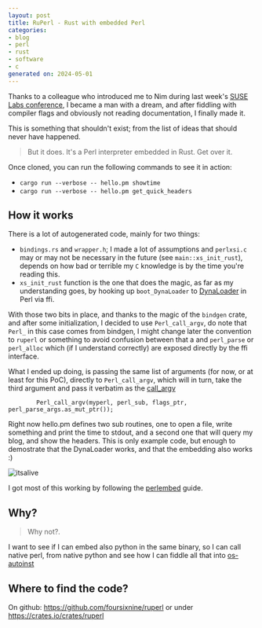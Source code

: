 ```yaml
---
layout: post
title: RuPerl - Rust with embedded Perl
categories:
- blog
- perl
- rust
- software
- c
generated on: 2024-05-01
---
```

Thanks to a colleague who introduced me to Nim during last week's [SUSE Labs conference](https://www.youtube.com/@suselabs6148/videos), I became a man with a dream, and after fiddling with compiler flags
and obviously not reading documentation, I finally made it.

This is something that shouldn't exist; from the list of ideas that should never have happened. 

> But it does.
> It's a Perl interpreter embedded in Rust.
> Get over it.

Once cloned, you can run the following commands to see it in action:

- `cargo run --verbose -- hello.pm showtime`
- `cargo run --verbose -- hello.pm get_quick_headers`

## How it works

There is a lot of autogenerated code, mainly for two things:

- `bindings.rs` and `wrapper.h`; I made a lot of assumptions and `perlxsi.c` may or may not be necessary in the future (see `main::xs_init_rust`), depends on how bad or terrible my `C` knowledge is by the time you're reading this.
- `xs_init_rust` function is the one that does the magic, as far as my understanding goes, by hooking up `boot_DynaLoader` to [DynaLoader](https://metacpan.org/pod/DynaLoader) in Perl via ffi.

With those two bits in place, and thanks to the magic of the `bindgen` crate, and after some initialization, I decided to use `Perl_call_argv`, do note that `Perl_` in this case comes from bindgen, I might change later the convention to `ruperl` or something to avoid confusion between that a and `perl_parse` or `perl_alloc` which (if I understand correctly) are exposed directly by the ffi interface.

What I ended up doing, is passing the same list of arguments (for now, or at least for this PoC), directly to `Perl_call_argv`, which will in turn, take the third argument and pass it verbatim as the [call_argv](https://perldoc.perl.org/perlcall#Using-call_argv) 

```
        Perl_call_argv(myperl, perl_sub, flags_ptr, perl_parse_args.as_mut_ptr());
```

Right now hello.pm defines two sub routines, one to open a file, write something and print the time to stdout, and a second one that will query my blog, and show the headers. This is only example code, but enough
to demostrate that the DynaLoader works, and that the embedding also works :)

![itsalive](https://media.giphy.com/media/v1.Y2lkPTc5MGI3NjExd3pkbzJweGl3aG8waG0xeHJpZDU5bXQ4bnRqdjlmdGNjdXA1eXRteCZlcD12MV9pbnRlcm5hbF9naWZfYnlfaWQmY3Q9Zw/tze1mGedykiuk/giphy.gif)

I got most of this working by following the [perlembed](https://perldoc.perl.org/perlembed) guide.

## Why?

> Why not?.

I want to see if I can embed also python in the same binary, so I can call native perl, from native python and see how I can fiddle all that into [os-autoinst](https://github.com/os-autoinst/os-autoinst)

## Where to find the code?

On github: https://github.com/foursixnine/ruperl or under https://crates.io/crates/ruperl
